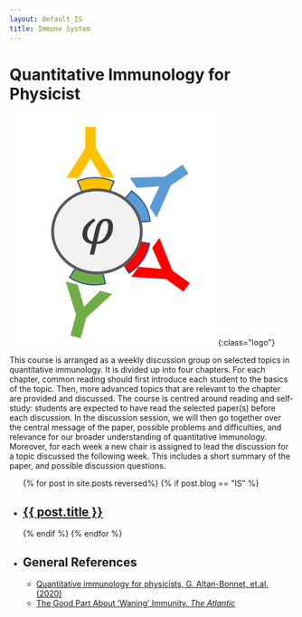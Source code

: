 ```yaml
---
layout: default_IS
title: Immune System
---
```



<h1>Quantitative Immunology for Physicist</h1>

![fig1](./assets/images/QIFP.png#center){:class="logo"}


This course is arranged as a weekly discussion group on selected topics in quantitative immunology. It is divided up into four chapters. For each chapter, common reading should first introduce each student to the basics of the topic. Then, more advanced topics that are relevant to the chapter are provided and discussed. The course is centred around reading and self-study: students are expected to have read the selected paper(s) before each discussion. In the discussion session, we will then go together over the central message of the paper, possible problems and difficulties, and relevance for our broader understanding of quantitative immunology. Moreover, for each week a new chair is assigned to lead the discussion for a topic discussed the following week. This includes a short summary of the paper, and possible discussion questions.
<ul>
  {% for post in site.posts reversed%}
  	{% if post.blog == "IS" %}
    <li>
      <h2><a href="{{ post.url }}">{{ post.title }}</a></h2>
      <!--{{ post.excerpt }}-->
    </li>
    {% endif %}
  {% endfor %}

  <li><h2>General References</h2>
<ul>
<li> <a href="https://www.sciencedirect.com/science/article/pii/S0370157320300090">Quantitative immunology for physicists, G. Altan-Bonnet, et.al. (2020) </a>
  <li> <a href= "https://www.theatlantic.com/science/archive/2021/10/waning-immunity-not-all-bad/620436/" > The Good Part About ‘Waning’ Immunity. <em>The Atlantic</em>
  </a></li>
  </li>
</ul>
</li>
</ul>
&nbsp;

